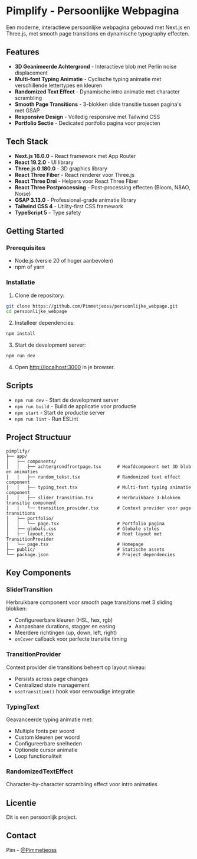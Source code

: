 # Pimplify - Persoonlijke Webpagina

Een moderne, interactieve persoonlijke webpagina gebouwd met Next.js en Three.js, met smooth page transitions en dynamische typography effecten.

## Features

- **3D Geanimeerde Achtergrond** - Interactieve blob met Perlin noise displacement
- **Multi-font Typing Animatie** - Cyclische typing animatie met verschillende lettertypes en kleuren
- **Randomized Text Effect** - Dynamische intro animatie met character scrambling
- **Smooth Page Transitions** - 3-blokken slide transitie tussen pagina's met GSAP
- **Responsive Design** - Volledig responsive met Tailwind CSS
- **Portfolio Sectie** - Dedicated portfolio pagina voor projecten

## Tech Stack

- **Next.js 16.0.0** - React framework met App Router
- **React 19.2.0** - UI library
- **Three.js 0.180.0** - 3D graphics library
- **React Three Fiber** - React renderer voor Three.js
- **React Three Drei** - Helpers voor React Three Fiber
- **React Three Postprocessing** - Post-processing effecten (Bloom, N8AO, Noise)
- **GSAP 3.13.0** - Professional-grade animatie library
- **Tailwind CSS 4** - Utility-first CSS framework
- **TypeScript 5** - Type safety

## Getting Started

### Prerequisites

- Node.js (versie 20 of hoger aanbevolen)
- npm of yarn

### Installatie

1. Clone de repository:
```bash
git clone https://github.com/Pimmetjeoss/persoonlijke_webpage.git
cd persoonlijke_webpage
```

2. Installeer dependencies:
```bash
npm install
```

3. Start de development server:
```bash
npm run dev
```

4. Open [http://localhost:3000](http://localhost:3000) in je browser.

## Scripts

- `npm run dev` - Start de development server
- `npm run build` - Build de applicatie voor productie
- `npm start` - Start de productie server
- `npm run lint` - Run ESLint

## Project Structuur

```
pimplify/
├── app/
│   ├── components/
│   │   ├── achtergrondfrontpage.tsx      # Hoofdcomponent met 3D blob en animaties
│   │   ├── random_tekst.tsx              # Randomized text effect component
│   │   ├── typing_text.tsx               # Multi-font typing animatie component
│   │   ├── slider_transition.tsx         # Herbruikbare 3-blokken transitie component
│   │   └── transition_provider.tsx       # Context provider voor page transitions
│   ├── portfolio/
│   │   └── page.tsx                      # Portfolio pagina
│   ├── globals.css                       # Globale styles
│   ├── layout.tsx                        # Root layout met TransitionProvider
│   └── page.tsx                          # Homepage
├── public/                               # Statische assets
└── package.json                          # Project dependencies
```

## Key Components

### SliderTransition
Herbruikbare component voor smooth page transitions met 3 sliding blokken:
- Configureerbare kleuren (HSL, hex, rgb)
- Aanpasbare durations, stagger en easing
- Meerdere richtingen (up, down, left, right)
- `onCover` callback voor perfecte transitie timing

### TransitionProvider
Context provider die transitions beheert op layout niveau:
- Persists across page changes
- Centralized state management
- `useTransition()` hook voor eenvoudige integratie

### TypingText
Geavanceerde typing animatie met:
- Multiple fonts per woord
- Custom kleuren per woord
- Configureerbare snelheden
- Optionele cursor animatie
- Loop functionaliteit

### RandomizedTextEffect
Character-by-character scrambling effect voor intro animaties

## Licentie

Dit is een persoonlijk project.

## Contact

Pim - [@Pimmetjeoss](https://github.com/Pimmetjeoss)
